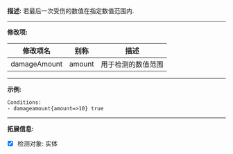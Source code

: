 **描述:** 若最后一次受伤的数值在指定数值范围内.

---

**修改项:**

| 修改项名  | 别称           | 描述                      |
| --------- | -------------- | ------------------------- |
| damageAmount | amount | 用于检测的数值范围 |

---

**示例:**

```
Conditions:
- damageamount{amount=>10} true
```

---

**拓展信息:**

- [x] 检测对象: 实体
